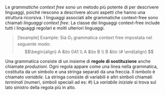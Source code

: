Le *grammatiche context free* sono un metodo più potente di per descrivere linguaggi, poiché riescono a descrivere alcuni aspetti che hanno una struttura ricorsiva.
I linguaggi associati alle grammatiche context-free sono chiamati *linguaggi context free*. La classe dei linguaggi context-free include tutti i linguaggi regolari e molti ulteriori linguaggi.

>[!example] Example: 
>Sia $G_{1}$ grammatica context free impostata nel seguente modo:
$$\begin{align} A &\to 0A1 \\ A &\to B \\ B &\to \# \end{align} $$

Una grammatica consiste di un insieme di **regole di sostituzione** anche chiamate *produzioni*. Ogni regola appare come una linea nella grammatica, costituita da un simbolo e una stringa separati da una freccia. Il ismbolo è chiamato *variabile*. La stringa consiste di variabili e altri simboli chiamati *terminali* (numeri, simboli speciali ad es: \#)
La *variabile iniziale* si trova sul lato sinistro della regola più in alto.









